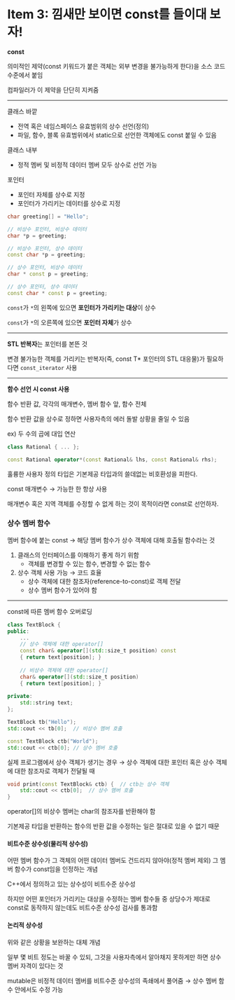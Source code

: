 # Item 3: 낌새만 보이면 const를 들이대 보자!

**const**

의미적인 제약(const 키워드가 붙은 객체는 외부 변경을 불가능하게 한다)을 소스 코드 수준에서 붙임

컴파일러가 이 제약을 단단히 지켜줌

---

클래스 바깥

- 전역 혹은 네임스페이스 유효범위의 상수 선언(정의)
- 파일, 함수, 블록 유효범위에서 static으로 선언한 객체에도 const 붙일 수 있음

클래스 내부

- 정적 멤버 및 비정적 데이터 멤버 모두 상수로 선언 가능

포인터

- 포인터 자체를 상수로 지정
- 포인터가 가리키는 데이터를 상수로 지정

```c++
char greeting[] = "Hello";

// 비상수 포인터, 비상수 데이터
char *p = greeting;

// 비상수 포인터, 상수 데이터
const char *p = greeting;

// 상수 포인터, 비상수 데이터
char * const p = greeting;

// 상수 포인터, 상수 데이터
const char * const p = greeting;
```

`const`가 `*`의 왼쪽에 있으면 **포인터가 가리키는 대상**이 상수

`const`가 `*`의 오른쪽에 있으면 **포인터 자체**가 상수

---

**STL 반복자**는 포인터를 본뜬 것

변경 불가능한 객체를 가리키는 반복자(즉, const T* 포인터의 STL 대응물)가 필요하다면 `const_iterator` 사용

---

**함수 선언 시 const 사용**

함수 반환 값, 각각의 매개변수, 멤버 함수 앞, 함수 전체

함수 반환 값을 상수로 정하면 사용자측의 에러 돌발 상황을 줄일 수 있음

ex) 두 수의 곱에 대입 연산

```c++
class Rational { ... };

const Rational operator*(const Rational& lhs, const Rational& rhs);
```

훌륭한 사용자 정의 타입은 기본제공 타입과의 쓸데없는 비호환성을 피한다.

const 매개변수 → 가능한 한 항상 사용

매개변수 혹은 지역 객체를 수정할 수 없게 하는 것이 목적이라면 const로 선언하자.

### 상수 멤버 함수

멤버 함수에 붙는 const → 해당 멤버 함수가 상수 객체에 대해 호출될 함수라는 것

1. 클래스의 인터페이스를 이해하기 좋게 하기 위함
   - 객체를 변경할 수 있는 함수, 변경할 수 없는 함수
2. 상수 객체 사용 가능 → 코드 효율
   - 상수 객체에 대한 참조자(reference-to-const)로 객체 전달
   - 상수 멤버 함수가 있어야 함

---

const에 따른 멤버 함수 오버로딩

```c++
class TextBlock {
public:
    ...
    // 상수 객체에 대한 operator[]
    const char& operator[](std::size_t position) const
    { return text[position]; }
    
    // 비상수 객체에 대한 operator[]
    char& operator[](std::size_t position)
    { return text[position]; }
    
private:
    std::string text;
};
```

```c++
TextBlock tb("Hello");
std::cout << tb[0];  // 비상수 멤버 호출

const TextBlock ctb("World");
std::cout << ctb[0]; // 상수 멤버 호출
```

실제 프로그램에서 상수 객체가 생기는 경우 → 상수 객체에 대한 포인터 혹은 상수 객체에 대한 참조자로 객체가 전달될 때

```c++
void print(const TextBlock& ctb) {  // ctb는 상수 객체
    std::cout << ctb[0];  // 상수 멤버 호출
}
```

operator[]의 비상수 멤버는 char의 참조자를 반환해야 함

기본제공 타입을 반환하는 함수의 반환 값을 수정하는 일은 절대로 있을 수 없기 때문

#### 비트수준 상수성(물리적 상수성)

어떤 멤버 함수가 그 객체의 어떤 데이터 멤버도 건드리지 않아야(정적 멤버 제외) 그 멤버 함수가 const임을 인정하는 개념

C++에서 정의하고 있는 상수성이 비트수준 상수성

하지만 어떤 포인터가 가리키는 대상을 수정하는 멤버 함수들 중 상당수가 제대로 const로 동작하지 않는데도 비트수준 상수성 검사를 통과함

#### 논리적 상수성

위와 같은 상황을 보완하는 대체 개념

일부 몇 비트 정도는 바꿀 수 있되, 그것을 사용자측에서 알아채지 못하게만 하면 상수 멤버 자격이 있다는 것

mutable은 비정적 데이터 멤버를 비트수준 상수성의 족쇄에서 풀어줌 → 상수 멤버 함수 안에서도 수정 가능


